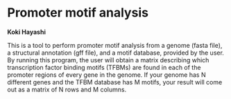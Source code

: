 # **Promoter motif analysis**
**Koki Hayashi**

This is a tool to perform promoter motif analysis from a genome (fasta file), a structural annotation (gff file), and a motif database, provided by the user. By running this program, the user will obtain a matrix describing which transcription factor binding motifs (TFBMs) are found in each of the promoter regions of every gene in the genome. If your genome has N different genes and the TFBM database has M motifs, your result will come out as a matrix of N rows and M columns.
